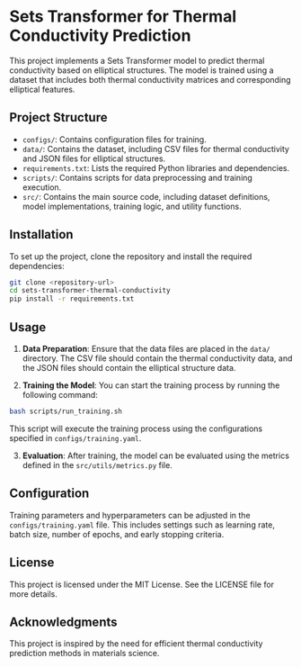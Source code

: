 # Sets Transformer for Thermal Conductivity Prediction

This project implements a Sets Transformer model to predict thermal conductivity based on elliptical structures. The model is trained using a dataset that includes both thermal conductivity matrices and corresponding elliptical features.

## Project Structure

- `configs/`: Contains configuration files for training.
- `data/`: Contains the dataset, including CSV files for thermal conductivity and JSON files for elliptical structures.
- `requirements.txt`: Lists the required Python libraries and dependencies.
- `scripts/`: Contains scripts for data preprocessing and training execution.
- `src/`: Contains the main source code, including dataset definitions, model implementations, training logic, and utility functions.

## Installation

To set up the project, clone the repository and install the required dependencies:

```bash
git clone <repository-url>
cd sets-transformer-thermal-conductivity
pip install -r requirements.txt
```

## Usage

1. **Data Preparation**: Ensure that the data files are placed in the `data/` directory. The CSV file should contain the thermal conductivity data, and the JSON files should contain the elliptical structure data.

2. **Training the Model**: You can start the training process by running the following command:

```bash
bash scripts/run_training.sh
```

This script will execute the training process using the configurations specified in `configs/training.yaml`.

3. **Evaluation**: After training, the model can be evaluated using the metrics defined in the `src/utils/metrics.py` file.

## Configuration

Training parameters and hyperparameters can be adjusted in the `configs/training.yaml` file. This includes settings such as learning rate, batch size, number of epochs, and early stopping criteria.

## License

This project is licensed under the MIT License. See the LICENSE file for more details.

## Acknowledgments

This project is inspired by the need for efficient thermal conductivity prediction methods in materials science.